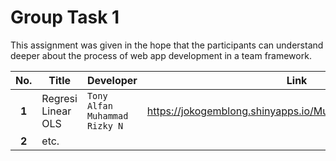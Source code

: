 # Group Task 1
This assignment was given in the hope that the participants can understand deeper about the process of web app development in a team framework.

No.   | Title               | Developer                         | Link  | 
:----:|---------------------|-----------------------------------|-------|
**1** | Regresi Linear OLS  | `Tony Alfan` `Muhammad Rizky N`   | https://jokogemblong.shinyapps.io/Multiple_Linear_Regression/
**2** | etc.
